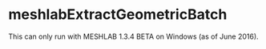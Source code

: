 # meshlabExtractGeometricBatch

This can only run with MESHLAB 1.3.4 BETA on Windows (as of June 2016).
